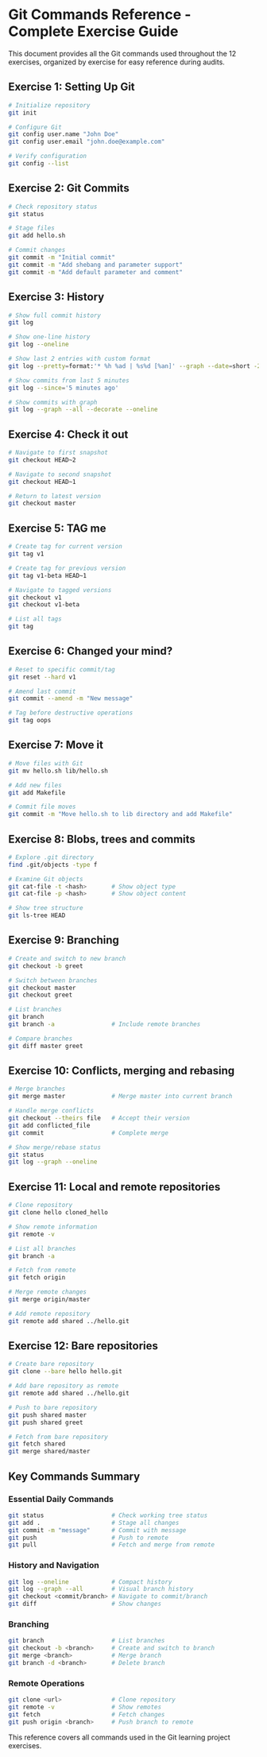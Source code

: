 # Git Commands Reference - Complete Exercise Guide

This document provides all the Git commands used throughout the 12 exercises, organized by exercise for easy reference during audits.

## Exercise 1: Setting Up Git

```bash
# Initialize repository
git init

# Configure Git
git config user.name "John Doe"
git config user.email "john.doe@example.com"

# Verify configuration
git config --list
```

## Exercise 2: Git Commits

```bash
# Check repository status
git status

# Stage files
git add hello.sh

# Commit changes
git commit -m "Initial commit"
git commit -m "Add shebang and parameter support"
git commit -m "Add default parameter and comment"
```

## Exercise 3: History

```bash
# Show full commit history
git log

# Show one-line history
git log --oneline

# Show last 2 entries with custom format
git log --pretty=format:'* %h %ad | %s%d [%an]' --graph --date=short -2

# Show commits from last 5 minutes
git log --since='5 minutes ago'

# Show commits with graph
git log --graph --all --decorate --oneline
```

## Exercise 4: Check it out

```bash
# Navigate to first snapshot
git checkout HEAD~2

# Navigate to second snapshot  
git checkout HEAD~1

# Return to latest version
git checkout master
```

## Exercise 5: TAG me

```bash
# Create tag for current version
git tag v1

# Create tag for previous version
git tag v1-beta HEAD~1

# Navigate to tagged versions
git checkout v1
git checkout v1-beta

# List all tags
git tag
```

## Exercise 6: Changed your mind?

```bash
# Reset to specific commit/tag
git reset --hard v1

# Amend last commit
git commit --amend -m "New message"

# Tag before destructive operations
git tag oops
```

## Exercise 7: Move it

```bash
# Move files with Git
git mv hello.sh lib/hello.sh

# Add new files
git add Makefile

# Commit file moves
git commit -m "Move hello.sh to lib directory and add Makefile"
```

## Exercise 8: Blobs, trees and commits

```bash
# Explore .git directory
find .git/objects -type f

# Examine Git objects
git cat-file -t <hash>       # Show object type
git cat-file -p <hash>       # Show object content

# Show tree structure
git ls-tree HEAD
```

## Exercise 9: Branching

```bash
# Create and switch to new branch
git checkout -b greet

# Switch between branches
git checkout master
git checkout greet

# List branches
git branch
git branch -a                # Include remote branches

# Compare branches
git diff master greet
```

## Exercise 10: Conflicts, merging and rebasing

```bash
# Merge branches
git merge master             # Merge master into current branch

# Handle merge conflicts
git checkout --theirs file   # Accept their version
git add conflicted_file
git commit                   # Complete merge

# Show merge/rebase status
git status
git log --graph --oneline
```

## Exercise 11: Local and remote repositories

```bash
# Clone repository
git clone hello cloned_hello

# Show remote information
git remote -v

# List all branches
git branch -a

# Fetch from remote
git fetch origin

# Merge remote changes
git merge origin/master

# Add remote repository
git remote add shared ../hello.git
```

## Exercise 12: Bare repositories

```bash
# Create bare repository
git clone --bare hello hello.git

# Add bare repository as remote
git remote add shared ../hello.git

# Push to bare repository
git push shared master
git push shared greet

# Fetch from bare repository
git fetch shared
git merge shared/master
```

## Key Commands Summary

### Essential Daily Commands
```bash
git status                   # Check working tree status
git add .                    # Stage all changes
git commit -m "message"      # Commit with message
git push                     # Push to remote
git pull                     # Fetch and merge from remote
```

### History and Navigation
```bash
git log --oneline            # Compact history
git log --graph --all        # Visual branch history
git checkout <commit/branch> # Navigate to commit/branch
git diff                     # Show changes
```

### Branching
```bash
git branch                   # List branches
git checkout -b <branch>     # Create and switch to branch
git merge <branch>           # Merge branch
git branch -d <branch>       # Delete branch
```

### Remote Operations
```bash
git clone <url>              # Clone repository
git remote -v                # Show remotes
git fetch                    # Fetch changes
git push origin <branch>     # Push branch to remote
```

This reference covers all commands used in the Git learning project exercises.
